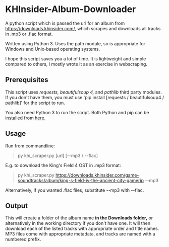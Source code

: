 # KHInsider-Album-Downloader
A python script which is passed the url for an album from https://downloads.khinsider.com/, which scrapes and downloads all tracks in .mp3 or .flac format.

Written using Python 3. Uses the path module, so is appropriate for Windows and Unix-based operating systems.

I hope this script saves you a lot of time. It is lightweight and simple compared to others, I mostly wrote it as an exercise in webscraping.
<h2>Prerequisites</h2>
This script uses <i>requests, beautifulsoup 4,</i> and <i>pathlib</i> third party modules.
If you don't have them, you must use 'pip install [requests / beautifulsoup4 / pathlib]' for the script to run.

You also need Python 3 to run the script. Both Python and pip can be installed from [here.](https://www.python.org/downloads/)
<h2>Usage</h2>
Run from commandline:

> py khi_scraper.py [url] [--mp3 / --flac]

E.g. to download the King's Field 4 OST in .mp3 format:

> py khi_scraper.py https://downloads.khinsider.com/game-soundtracks/album/king-s-field-iv-the-ancient-city-gamerip --mp3

Alternatively, if you wanted .flac files, substitute --mp3 with --flac.

<h2>Output</h2>
This will create a folder of the album name <b>in the Downloads folder,</b> or alternatively in the working directory if you don't have one. It will then download each of the listed tracks with appropriate order and title names. MP3 files come with appropriate metadata, and tracks are named with a numbered prefix.
